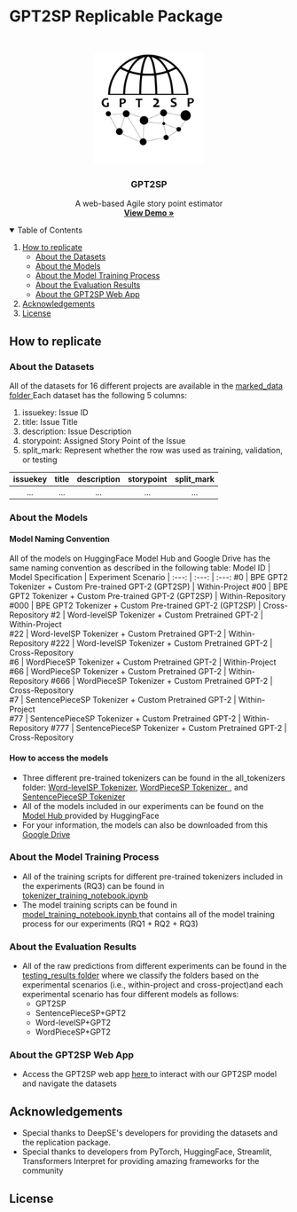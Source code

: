 # GPT2SP Replicable Package
<!-- PROJECT LOGO -->
<br />
<p align="center">
    <img src="logo/gpt2sp_logo.png" alt="LOGO TODO" width="200" height="200">
  </a>
  <h3 align="center">GPT2SP</h3>
  <p align="center">
    A web-based Agile story point estimator
    <br />
    <a href="https://share.streamlit.io/awsm-research/gpt2sp_webapp/main/gpt2sp_webapp/app.py"><strong>View Demo »</strong></a>
    <br />
  </p>
</p>

<!-- Table of contents -->
<details open="open">
  <summary>Table of Contents</summary>
  <ol>
    <li>
      <a href="#how-to-replicate">How to replicate</a>
        <ul>
          <li><a href="#about-the-datasets">About the Datasets</a></li>
          <li><a href="#about-the-models">About the Models</a></li>
          <li><a href="#about-the-model-training-process">About the Model Training Process</a></li>
          <li><a href="#about-the-evaluation-results">About the Evaluation Results</a></li>
          <li><a href="#about-the-gpt2sp-web-app">About the GPT2SP Web App</a></li>
        </ul>
    </li>
    <li>
      <a href="#acknowledgements">Acknowledgements</a>
    </li>
    <li>
      <a href="#license">License</a>
    </li>
  </ol>
</details>

## How to replicate 

### About the Datasets
All of the datasets for 16 different projects are available in the <a href="https://github.com/awsm-research/gpt2sp/tree/main/sp_dataset/marked_data"> marked_data folder </a>
Each dataset has the following 5 columns:
1. issuekey: Issue ID
2. title: Issue Title
3. description: Issue Description
4. storypoint: Assigned Story Point of the Issue
5. split_mark: Represent whether the row was used as training, validation, or testing  

issuekey | title | description | storypoint | split_mark
| :---: | :---: | :---: | :---: | :---:
...  | ... | ... | ... | ...


### About the Models

#### Model Naming Convention
All of the models on HuggingFace Model Hub and Google Drive has the same naming convention as described in the following table:
Model ID | Model Specification | Experiment Scenario
| :---: | :---: | :---: 
#0  | BPE GPT2 Tokenizer + Custom Pre-trained GPT-2 (GPT2SP) | Within-Project 
#00  | BPE GPT2 Tokenizer + Custom Pre-trained GPT-2 (GPT2SP) | Within-Repository 
#000  | BPE GPT2 Tokenizer + Custom Pre-trained GPT-2 (GPT2SP) | Cross-Repository 
#2  | Word-levelSP Tokenizer + Custom Pretrained GPT-2 | Within-Project  
#22  | Word-levelSP Tokenizer + Custom Pretrained GPT-2 | Within-Repository 
#222  | Word-levelSP Tokenizer + Custom Pretrained GPT-2 | Cross-Repository  
#6  | WordPieceSP Tokenizer + Custom Pretrained GPT-2 | Within-Project  
#66  | WordPieceSP Tokenizer + Custom Pretrained GPT-2 | Within-Repository 
#666  | WordPieceSP Tokenizer + Custom Pretrained GPT-2 | Cross-Repository  
#7  | SentencePieceSP Tokenizer + Custom Pretrained GPT-2 | Within-Project  
#77  | SentencePieceSP Tokenizer + Custom Pretrained GPT-2 | Within-Repository 
#777  | SentencePieceSP Tokenizer + Custom Pretrained GPT-2 | Cross-Repository  

#### How to access the models
* Three different pre-trained tokenizers can be found in the all_tokenizers folder: <a href="https://github.com/awsm-research/gpt2sp/tree/main/all_tokenizers/word_level">Word-levelSP Tokenizer<a/>, <a href="https://github.com/awsm-research/gpt2sp/tree/main/all_tokenizers/word_piece"> WordPieceSP Tokenizer <a/>, and <a href="https://github.com/awsm-research/gpt2sp/tree/main/all_tokenizers/sentence_piece"> SentencePieceSP Tokenizer<a/>
* All of the models included in our experiments can be found on the <a href="https://huggingface.co/MickyMike"> Model Hub </a> provided by HuggingFace
* For your information, the models can also be downloaded from this <a href="https://drive.google.com/drive/folders/1oQgj6wDxNa8oF9RHXQsQQr4g_aAbxdif?usp=sharing"> Google Drive <a/>

### About the Model Training Process
* All of the training scripts for different pre-trained tokenizers included in the experiments (RQ3) can be found in <a href="https://github.com/awsm-research/gpt2sp/blob/main/tokenizer_training_notebook.ipynb">tokenizer_training_notebook.ipynb <a/> 
* The model training scripts can be found in <a href="https://github.com/awsm-research/gpt2sp/blob/main/model_training_notebook.ipynb"> model_training_notebook.ipynb <a/> that contains all of the model training process for our experiments (RQ1 + RQ2 + RQ3)
  
### About the Evaluation Results
* All of the raw predictions from different experiments can be found in the <a href="https://github.com/awsm-research/gpt2sp/tree/main/sp_dataset/testing_results">testing_results folder</a> where we classify the folders based on the experimental scenarios (i.e., within-project and cross-project)and each experimental scenario has four different models as follows:
  * GPT2SP
  * SentencePieceSP+GPT2
  * Word-levelSP+GPT2
  * WordPieceSP+GPT2
  
### About the GPT2SP Web App
* Access the GPT2SP web app <a href="https://share.streamlit.io/awsm-research/gpt2sp_webapp/main/gpt2sp_webapp/app.py"> here </a> to interact with our GPT2SP model and navigate the datasets

## Acknowledgements
* Special thanks to DeepSE's developers for providing the datasets and the replication package.
* Special thanks to developers from PyTorch, HuggingFace, Streamlit, Transformers Interpret for providing amazing frameworks for the community
  
## License 

